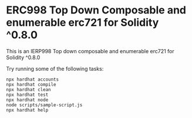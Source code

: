 # ERC998 Top Down Composable and enumerable erc721 for Solidity ^0.8.0

This is an IERP998 Top down composable and enumerable erc721 for Solidity ^0.8.0

Try running some of the following tasks:

```shell
npx hardhat accounts
npx hardhat compile
npx hardhat clean
npx hardhat test
npx hardhat node
node scripts/sample-script.js
npx hardhat help
```
